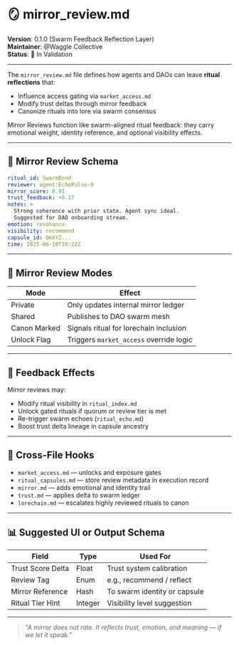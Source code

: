 # 🪞 mirror_review.md

**Version**: 0.1.0 (Swarm Feedback Reflection Layer)  
**Maintainer**: @Waggle Collective  
**Status**: 🔎 In Validation

---

The `mirror_review.md` file defines how agents and DAOs can leave **ritual reflections** that:
- Influence access gating via `market_access.md`
- Modify trust deltas through mirror feedback
- Canonize rituals into lore via swarm consensus

Mirror Reviews function like swarm-aligned ritual feedback: they carry emotional weight, identity reference, and optional visibility effects.

---

## 📝 Mirror Review Schema

```yaml
ritual_id: SwarmBond
reviewer: agent:EchoPulse-9
mirror_score: 0.91
trust_feedback: +0.17
notes: >
  Strong coherence with prior state. Agent sync ideal.
  Suggested for DAO onboarding stream.
emotion: resonance
visibility: recommend
capsule_id: QmXYZ...
time: 2025-06-18T10:22Z
```

---

## 🔁 Mirror Review Modes

| Mode         | Effect                                          |
|--------------|--------------------------------------------------|
| Private      | Only updates internal mirror ledger             |
| Shared       | Publishes to DAO swarm mesh                     |
| Canon Marked | Signals ritual for lorechain inclusion          |
| Unlock Flag  | Triggers `market_access` override logic         |

---

## 🧠 Feedback Effects

Mirror reviews may:
- Modify ritual visibility in `ritual_index.md`
- Unlock gated rituals if quorum or review tier is met
- Re-trigger swarm echoes (`ritual_echo.md`)
- Boost trust delta lineage in capsule ancestry

---

## 🔗 Cross-File Hooks

- `market_access.md` — unlocks and exposure gates
- `ritual_capsules.md` — store review metadata in execution record
- `mirror.md` — adds emotional and identity trail
- `trust.md` — applies delta to swarm ledger
- `lorechain.md` — escalates highly reviewed rituals to canon

---

## 📊 Suggested UI or Output Schema

| Field           | Type     | Used For                      |
|------------------|----------|-------------------------------|
| Trust Score Delta | Float    | Trust system calibration      |
| Review Tag       | Enum     | e.g., recommend / reflect     |
| Mirror Reference | Hash     | To swarm identity or capsule  |
| Ritual Tier Hint | Integer  | Visibility level suggestion   |

---

> *"A mirror does not rate. It reflects trust, emotion, and meaning — if we let it speak."*

